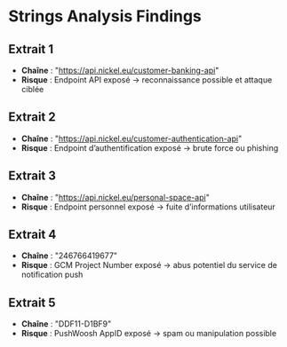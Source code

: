 # Strings Analysis Findings

## Extrait 1
- **Chaîne** : "https://api.nickel.eu/customer-banking-api"
- **Risque** : Endpoint API exposé → reconnaissance possible et attaque ciblée

## Extrait 2
- **Chaîne** : "https://api.nickel.eu/customer-authentication-api"
- **Risque** : Endpoint d’authentification exposé → brute force ou phishing

## Extrait 3
- **Chaîne** : "https://api.nickel.eu/personal-space-api"
- **Risque** : Endpoint personnel exposé → fuite d’informations utilisateur

## Extrait 4
- **Chaîne** : "246766419677"
- **Risque** : GCM Project Number exposé → abus potentiel du service de notification push

## Extrait 5
- **Chaîne** : "DDF11-D1BF9"
- **Risque** : PushWoosh AppID exposé → spam ou manipulation possible

